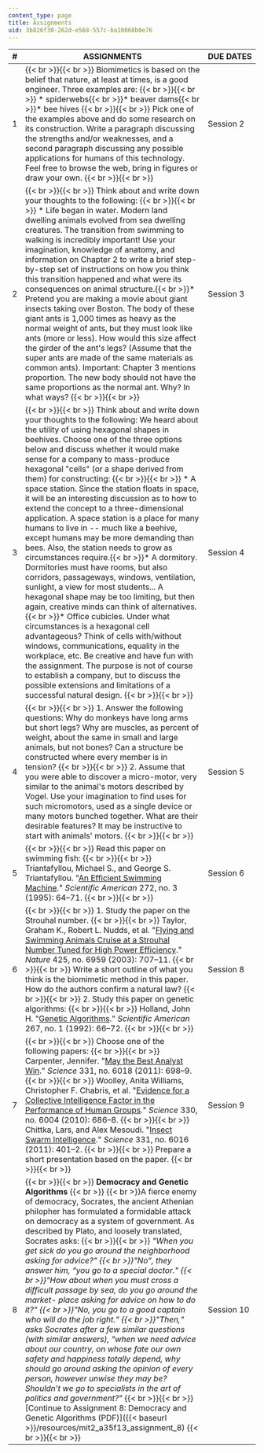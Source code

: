 ```yaml
---
content_type: page
title: Assignments
uid: 3b826f30-262d-e568-557c-ba10068b0e76
---
```


| # | ASSIGNMENTS | DUE DATES |
| --- | --- | --- |
| 1 |  {{< br >}}{{< br >}} Biomimetics is based on the belief that nature, at least at times, is a good engineer. Three examples are: {{< br >}}{{< br >}} *   spiderwebs{{< br >}}*   beaver dams{{< br >}}*   bee hives {{< br >}}{{< br >}} Pick one of the examples above and do some research on its construction. Write a paragraph discussing the strengths and/or weaknesses, and a second paragraph discussing any possible applications for humans of this technology. Feel free to browse the web, bring in figures or draw your own. {{< br >}}{{< br >}}  | Session 2 |
| 2 |  {{< br >}}{{< br >}} Think about and write down your thoughts to the following: {{< br >}}{{< br >}} *   Life began in water. Modern land dwelling animals evolved from sea dwelling creatures. The transition from swimming to walking is incredibly important! Use your imagination, knowledge of anatomy, and information on Chapter 2 to write a brief step-by-step set of instructions on how you think this transition happened and what were its consequences on animal structure.{{< br >}}*   Pretend you are making a movie about giant insects taking over Boston. The body of these giant ants is 1,000 times as heavy as the normal weight of ants, but they must look like ants (more or less). How would this size affect the girder of the ant's legs? (Assume that the super ants are made of the same materials as common ants). Important: Chapter 3 mentions proportion. The new body should not have the same proportions as the normal ant. Why? In what ways? {{< br >}}{{< br >}}  | Session 3 |
| 3 |  {{< br >}}{{< br >}} Think about and write down your thoughts to the following: We heard about the utility of using hexagonal shapes in beehives. Choose one of the three options below and discuss whether it would make sense for a company to mass-produce hexagonal "cells" (or a shape derived from them) for constructing: {{< br >}}{{< br >}} *   A space station. Since the station floats in space, it will be an interesting discussion as to how to extend the concept to a three-dimensional application. A space station is a place for many humans to live in -- much like a beehive, except humans may be more demanding than bees. Also, the station needs to grow as circumstances require.{{< br >}}*   A dormitory. Dormitories must have rooms, but also corridors, passageways, windows, ventilation, sunlight, a view for most students... A hexagonal shape may be too limiting, but then again, creative minds can think of alternatives.{{< br >}}*   Office cubicles. Under what circumstances is a hexagonal cell advantageous? Think of cells with/without windows, communications, equality in the workplace, etc. Be creative and have fun with the assignment. The purpose is not of course to establish a company, but to discuss the possible extensions and limitations of a successful natural design. {{< br >}}{{< br >}}  | Session 4 |
| 4 |  {{< br >}}{{< br >}} 1\. Answer the following questions: Why do monkeys have long arms but short legs? Why are muscles, as percent of weight, about the same in small and large animals, but not bones? Can a structure be constructed where every member is in tension? {{< br >}}{{< br >}} 2\. Assume that you were able to discover a micro-motor, very similar to the animal's motors described by Vogel. Use your imagination to find uses for such micromotors, used as a single device or many motors bunched together. What are their desirable features? It may be instructive to start with animals' motors. {{< br >}}{{< br >}}  | Session 5 |
| 5 |  {{< br >}}{{< br >}} Read this paper on swimming fish: {{< br >}}{{< br >}} Triantafyllou, Michael S., and George S. Triantafyllou. "[An Efficient Swimming Machine](http://dx.doi.org/10.1038/scientificamerican0395-64)." _Scientific American_ 272, no. 3 (1995): 64–71. {{< br >}}{{< br >}}  | Session 6 |
| 6 |  {{< br >}}{{< br >}} 1\. Study the paper on the Strouhal number. {{< br >}}{{< br >}} Taylor, Graham K., Robert L. Nudds, et al. "[Flying and Swimming Animals Cruise at a Strouhal Number Tuned for High Power Efficiency](http://dx.doi.org/10.1038/nature02000)." _Nature_ 425, no. 6959 (2003): 707–11. {{< br >}}{{< br >}} Write a short outline of what you think is the biomimetic method in this paper. How do the authors confirm a natural law? {{< br >}}{{< br >}} 2\. Study this paper on genetic algorithms: {{< br >}}{{< br >}} Holland, John H. "[Genetic Algorithms](http://dx.doi.org/10.1038/scientificamerican0792-66)." _Scientific American_ 267, no. 1 (1992): 66–72. {{< br >}}{{< br >}}  | Session 8 |
| 7 |  {{< br >}}{{< br >}} Choose one of the following papers: {{< br >}}{{< br >}} Carpenter, Jennifer. "[May the Best Analyst Win](http://dx.doi.org/10.1126/science.331.6018.698)." _Science_ 331, no. 6018 (2011): 698–9. {{< br >}}{{< br >}} Woolley, Anita Williams, Christopher F. Chabris, et al. "[Evidence for a Collective Intelligence Factor in the Performance of Human Groups](http://dx.doi.org/10.1126/science.1193147)." _Science_ 330, no. 6004 (2010): 686–8. {{< br >}}{{< br >}} Chittka, Lars, and Alex Mesoudi. "[Insect Swarm Intelligence](http://dx.doi.org/10.1126/science.1199780)." _Science_ 331, no. 6016 (2011): 401–2. {{< br >}}{{< br >}} Prepare a short presentation based on the paper. {{< br >}}{{< br >}}  | Session 9 |
| 8 |  {{< br >}}{{< br >}} **Democracy and Genetic Algorithms**  {{< br >}}  {{< br >}}A fierce enemy of democracy, Socrates, the ancient Athenian philopher has formulated a formidable attack on democracy as a system of government. As described by Plato, and loosely translated, Socrates asks: {{< br >}}{{< br >}} _"When you get sick do you go around the neighborhood asking for advice?"  {{< br >}}"No”, they answer him, “you go to a special doctor."  {{< br >}}"How about when you must cross a difficult passage by sea, do you go around the market- place asking for advice on how to do it?"  {{< br >}}"No, you go to a good captain who will do the job right."  {{< br >}}"Then," asks Socrates after a few similar questions (with similar answers), "when we need advice about our country, on whose fate our own safety and happiness totally depend, why should go around asking the opinion of every person, however unwise they may be? Shouldn’t we go to specialists in the art of politics and government?"_ {{< br >}}{{< br >}} [Continue to Assignment 8: Democracy and Genetic Algorithms (PDF)]({{< baseurl >}}/resources/mit2_a35f13_assignment_8) {{< br >}}{{< br >}}  | Session 10